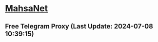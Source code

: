
# [MahsaNet](https://t.me/mahsa_net)
## Free Telegram Proxy (Last Update: 2024-07-08 10:39:15)

    